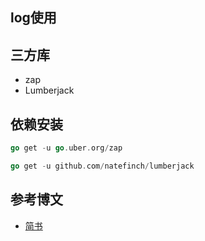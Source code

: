 ## log使用

## 三方库
- zap
- Lumberjack

## 依赖安装
```go
go get -u go.uber.org/zap

go get -u github.com/natefinch/lumberjack

```


## 参考博文
- [简书](https://juejin.cn/post/7130785878623911950#heading-13)